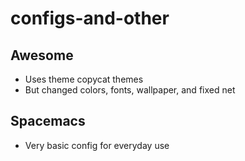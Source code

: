 # configs-and-other
## Awesome
- Uses theme copycat themes
- But changed colors, fonts, wallpaper, and fixed net
## Spacemacs
- Very basic config for everyday use
